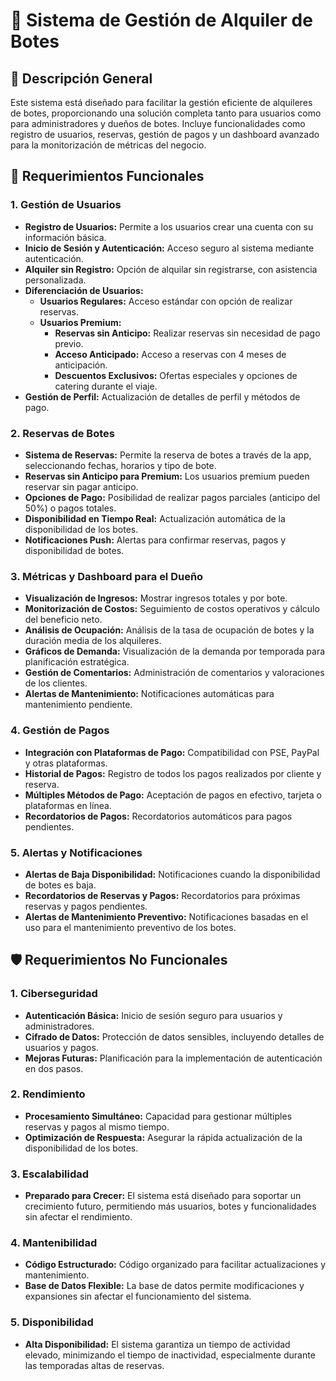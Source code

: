# 📅 Sistema de Gestión de Alquiler de Botes

## 📄 Descripción General
Este sistema está diseñado para facilitar la gestión eficiente de alquileres de botes, proporcionando una solución completa tanto para usuarios como para administradores y dueños de botes. Incluye funcionalidades como registro de usuarios, reservas, gestión de pagos y un dashboard avanzado para la monitorización de métricas del negocio.

## 🎯 Requerimientos Funcionales

### 1. Gestión de Usuarios
- **Registro de Usuarios:** Permite a los usuarios crear una cuenta con su información básica.
- **Inicio de Sesión y Autenticación:** Acceso seguro al sistema mediante autenticación.
- **Alquiler sin Registro:** Opción de alquilar sin registrarse, con asistencia personalizada.
- **Diferenciación de Usuarios:**
  - **Usuarios Regulares:** Acceso estándar con opción de realizar reservas.
  - **Usuarios Premium:**
    - **Reservas sin Anticipo:** Realizar reservas sin necesidad de pago previo.
    - **Acceso Anticipado:** Acceso a reservas con 4 meses de anticipación.
    - **Descuentos Exclusivos:** Ofertas especiales y opciones de catering durante el viaje.
- **Gestión de Perfil:** Actualización de detalles de perfil y métodos de pago.

### 2. Reservas de Botes
- **Sistema de Reservas:** Permite la reserva de botes a través de la app, seleccionando fechas, horarios y tipo de bote.
- **Reservas sin Anticipo para Premium:** Los usuarios premium pueden reservar sin pagar anticipo.
- **Opciones de Pago:** Posibilidad de realizar pagos parciales (anticipo del 50%) o pagos totales.
- **Disponibilidad en Tiempo Real:** Actualización automática de la disponibilidad de los botes.
- **Notificaciones Push:** Alertas para confirmar reservas, pagos y disponibilidad de botes.

### 3. Métricas y Dashboard para el Dueño
- **Visualización de Ingresos:** Mostrar ingresos totales y por bote.
- **Monitorización de Costos:** Seguimiento de costos operativos y cálculo del beneficio neto.
- **Análisis de Ocupación:** Análisis de la tasa de ocupación de botes y la duración media de los alquileres.
- **Gráficos de Demanda:** Visualización de la demanda por temporada para planificación estratégica.
- **Gestión de Comentarios:** Administración de comentarios y valoraciones de los clientes.
- **Alertas de Mantenimiento:** Notificaciones automáticas para mantenimiento pendiente.

### 4. Gestión de Pagos
- **Integración con Plataformas de Pago:** Compatibilidad con PSE, PayPal y otras plataformas.
- **Historial de Pagos:** Registro de todos los pagos realizados por cliente y reserva.
- **Múltiples Métodos de Pago:** Aceptación de pagos en efectivo, tarjeta o plataformas en línea.
- **Recordatorios de Pagos:** Recordatorios automáticos para pagos pendientes.

### 5. Alertas y Notificaciones
- **Alertas de Baja Disponibilidad:** Notificaciones cuando la disponibilidad de botes es baja.
- **Recordatorios de Reservas y Pagos:** Recordatorios para próximas reservas y pagos pendientes.
- **Alertas de Mantenimiento Preventivo:** Notificaciones basadas en el uso para el mantenimiento preventivo de los botes.

## 🛡️ Requerimientos No Funcionales

### 1. Ciberseguridad
- **Autenticación Básica:** Inicio de sesión seguro para usuarios y administradores.
- **Cifrado de Datos:** Protección de datos sensibles, incluyendo detalles de usuarios y pagos.
- **Mejoras Futuras:** Planificación para la implementación de autenticación en dos pasos.

### 2. Rendimiento
- **Procesamiento Simultáneo:** Capacidad para gestionar múltiples reservas y pagos al mismo tiempo.
- **Optimización de Respuesta:** Asegurar la rápida actualización de la disponibilidad de los botes.

### 3. Escalabilidad
- **Preparado para Crecer:** El sistema está diseñado para soportar un crecimiento futuro, permitiendo más usuarios, botes y funcionalidades sin afectar el rendimiento.

### 4. Mantenibilidad
- **Código Estructurado:** Código organizado para facilitar actualizaciones y mantenimiento.
- **Base de Datos Flexible:** La base de datos permite modificaciones y expansiones sin afectar el funcionamiento del sistema.

### 5. Disponibilidad
- **Alta Disponibilidad:** El sistema garantiza un tiempo de actividad elevado, minimizando el tiempo de inactividad, especialmente durante las temporadas altas de reservas.
